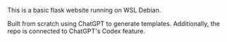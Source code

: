 This is a basic flask website running on WSL Debian.

Built from scratch using ChatGPT to generate templates.
Additionally, the repo is connected to ChatGPT's Codex feature.
